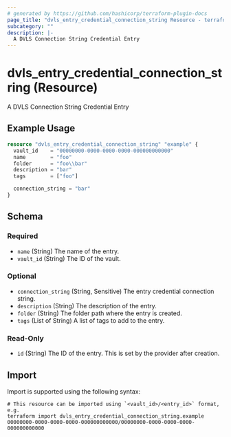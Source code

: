 ```yaml
---
# generated by https://github.com/hashicorp/terraform-plugin-docs
page_title: "dvls_entry_credential_connection_string Resource - terraform-provider-dvls"
subcategory: ""
description: |-
  A DVLS Connection String Credential Entry
---
```


# dvls_entry_credential_connection_string (Resource)

A DVLS Connection String Credential Entry

## Example Usage

```terraform
resource "dvls_entry_credential_connection_string" "example" {
  vault_id    = "00000000-0000-0000-0000-000000000000"
  name        = "foo"
  folder      = "foo\\bar"
  description = "bar"
  tags        = ["foo"]

  connection_string = "bar"
}
```

<!-- schema generated by tfplugindocs -->
## Schema

### Required

- `name` (String) The name of the entry.
- `vault_id` (String) The ID of the vault.

### Optional

- `connection_string` (String, Sensitive) The entry credential connection string.
- `description` (String) The description of the entry.
- `folder` (String) The folder path where the entry is created.
- `tags` (List of String) A list of tags to add to the entry.

### Read-Only

- `id` (String) The ID of the entry. This is set by the provider after creation.

## Import

Import is supported using the following syntax:

```shell
# This resource can be imported using `<vault_id>/<entry_id>` format, e.g.
terraform import dvls_entry_credential_connection_string.example 00000000-0000-0000-0000-000000000000/00000000-0000-0000-0000-000000000000
```
